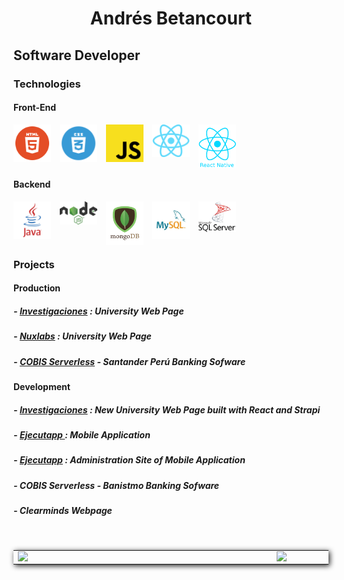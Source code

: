 <main>
<h1 style="text-align: center; width: 100%;"> Andrés Betancourt </h1>
<h2> Software Developer </h2>
<h3> Technologies </h3>
  
<h4> Front-End </h4>
<img align="left" alt="HTML" title="HTML" width="60px" src="images/technologies/html.webp" />
<img align="left" style="margin-left : 1em;" alt="CSS" title="CSS" width="60px" src="images/technologies/css.webp" />
<img align="left" style="margin-left : 1em;" alt="Javascript" title="Javascript" width="60px" src="images/technologies/js.png" />  
<img align="left" style="margin-left : 1em;" alt="React" title="React" width="60px" src="images/technologies/react.png" />  
<img align="left" style="margin-left : 1em;" alt="React Native" title="React Native" width="60px" src="images/technologies/react-native.png" />

<br/>
<br/>
<br/>
<br/>
 
 <h4> Backend </h4>
<img align="left" alt="Java" title="Java" width="60px" src="images/technologies/java.svg" />
<img align="left" style="margin-left : 1em;" alt="Node.js" title="Node.js" width="60px" src="images/technologies/node-js.svg" />
<img align="left" style="margin-left : 1em;" alt="MongoDB" title="MongoDB" width="60px" src="images/technologies/mongodb.png" />
<img align="left" style="margin-left : 1em;" alt="MySQL" title="MySQL" width="60px" src="images/technologies/mysql.jpg" /> 
<img align="left" style="margin-left : 1em;" alt="SQL Server" title="SQL Server" width="60px" src="images/technologies/sql-server.png" />

<br/>
<br/>
<br/>
<br/>
  
  <h3> Projects </h3>
  
  <h4>Production</h4>
  <h5> -  <a href="https://investigaciones.usc.edu.co/">Investigaciones</a> : University Web Page </h5>
  <h5> - <a href="https://nuxlabs.usc.edu.co/">Nuxlabs</a> : University Web Page </h5>
  <h5> - <a href="https://github.com/AndresBetancourt-Dev/Projects/tree/master/COBIS/Santander">COBIS Serverless</a> - Santander Perú Banking Sofware</h5>
  <h4>Development</h4>
  <h5> - <a href="https://investigaciones-usc.vercel.app/">Investigaciones</a> : New University Web Page built with React and Strapi </h5>
  <h5> - <a href="https://play.google.com/store/apps/details?id=com.gamesstackusc&hl=es_CO"> Ejecutapp </a> : Mobile Application </h5>
  <h5> - <a href="https://ejecutapp-zeta.vercel.app/">Ejecutapp</a> : Administration Site of Mobile Application </h5>
  <h5> - COBIS Serverless - Banistmo Banking Sofware</h5>
  <h5> - Clearminds Webpage </h5>
  <br/>
</main>

<center>
  <table style="box-shadow : 2px 2px 8px rgba(0,0,0,.9);">
    <tr>
        <td><img width="400px" align="left" src="https://github-readme-stats.vercel.app/api/top-langs/?username=AndresBetancourt-Dev&theme=calm&hide=html&layout=compact" /></td>
        <td><img width="495px" align="left" src="https://github-readme-stats.vercel.app/api?username=AndresBetancourt-Dev&theme=calm&show_icons=true&hide=html&layout=compact"/>            </td>
    </tr>   
  </table>
</center>
